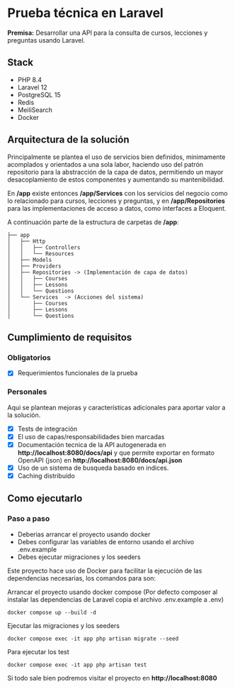 # Prueba técnica en Laravel

**Premisa:** Desarrollar una API para la consulta de cursos, lecciones y preguntas usando Laravel.

## Stack

-   PHP 8.4
-   Laravel 12
-   PostgreSQL 15
-   Redis
-   MeiliSearch
-   Docker

## Arquitectura de la solución

Principalmente se plantea el uso de servicios bien definidos, minimamente acomplados y orientados a una sola labor, haciendo uso del patrón repositorio para la abstracción de la capa de datos, permitiendo un mayor desacoplamiento de estos componentes y aumentando su mantenibilidad.

En **/app** existe entonces **/app/Services** con los servicios del negocio como lo relacionado para cursos, lecciones y preguntas, y en **/app/Repositories** para las implementaciones de acceso a datos, como interfaces a Eloquent.

A continuación parte de la estructura de carpetas de **/app**:

```
├── app
│   ├── Http
│   │   ├── Controllers
│   │   └── Resources
│   ├── Models
│   ├── Providers
│   ├── Repositories -> (Implementación de capa de datos)
│   │   ├── Courses
│   │   ├── Lessons
│   │   └── Questions
│   └── Services  -> (Acciones del sistema)
│       ├── Courses
│       ├── Lessons
│       └── Questions
```

## Cumplimiento de requisitos

### Obligatorios

-   [x] Requerimientos funcionales de la prueba

### Personales

Aqui se plantean mejoras y características adicionales para aportar valor a la solución.

-   [x] Tests de integración
-   [x] El uso de capas/responsabilidades bien marcadas
-   [x] Documentación tecnica de la API autogenerada en **http://localhost:8080/docs/api** y que permite exportar en formato OpenAPI (json) en **http://localhost:8080/docs/api.json**
-   [x] Uso de un sistema de busqueda basado en indices.
-   [x] Caching distribuido

## Como ejecutarlo

### Paso a paso

-   Deberias arrancar el proyecto usando docker
-   Debes configurar las variables de entorno usando el archivo .env.example
-   Debes ejecutar migraciones y los seeders

Este proyecto hace uso de Docker para facilitar la ejecución de las dependencias necesarias, los comandos para son:

Arrancar el proyecto usando docker compose (Por defecto composer al instalar las dependencias de Laravel copia el archivo .env.example a .env)

```
docker compose up --build -d
```

Ejecutar las migraciones y los seeders

```
docker compose exec -it app php artisan migrate --seed
```

Para ejecutar los test

```
docker compose exec -it app php artisan test
```

Si todo sale bien podremos visitar el proyecto en **http://localhost:8080**
